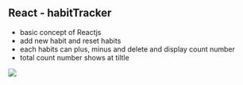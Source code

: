 ## React - habitTracker

- basic concept of Reactjs
- add new habit and reset habits
- each habits can plus, minus and delete and display count number 
- total count number shows at tiltle


<img src="https://user-images.githubusercontent.com/59883982/117493731-60668a80-af41-11eb-8f58-97cdf593af3d.png">
